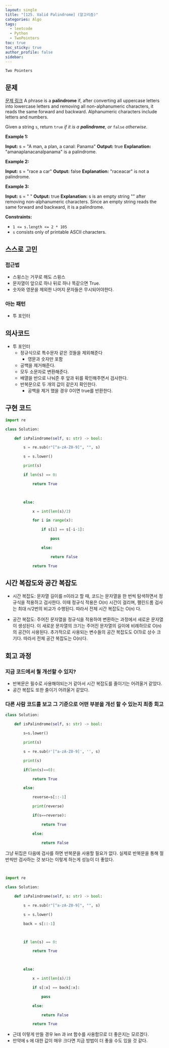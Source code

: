 ```yaml
---
layout: single
title: "[125. Valid Palindrome] (알고리즘)"
categories: Algo
tags:
  - leetcode
  - Python
  - TwoPointers
toc: true
toc_sticky: true
author_profile: false
sidebar:
---
```

`Two Pointers`
## 문제

[문제 링크](https://leetcode.com/problems/valid-palindrome/description/?envType=study-plan-v2&envId=top-interview-150)
A phrase is a **palindrome** if, after converting all uppercase letters into lowercase letters and removing all non-alphanumeric characters, it reads the same forward and backward. Alphanumeric characters include letters and numbers.

Given a string `s`, return `true` _if it is a **palindrome**, or_ `false` _otherwise_.

**Example 1:**

**Input:** s = "A man, a plan, a canal: Panama"
**Output:** true
**Explanation:** "amanaplanacanalpanama" is a palindrome.

**Example 2:**

**Input:** s = "race a car"
**Output:** false
**Explanation:** "raceacar" is not a palindrome.

**Example 3:**

**Input:** s = " "
**Output:** true
**Explanation:** s is an empty string "" after removing non-alphanumeric characters.
Since an empty string reads the same forward and backward, it is a palindrome.

**Constraints:**

- `1 <= s.length <= 2 * 105`
- `s` consists only of printable ASCII characters.

## 스스로 고민

### 접근법

- 스윙스는 거꾸로 해도 스윙스
- 문자열이 앞으로 하나 뒤로 하나 똑같으면 True.
- 숫자와 영문을 제외한 나머지 문자들은 무시되어야한다.

### 아는 패턴

- 투 포인터

## 의사코드

- 투 포인터
	- 정규식으로 특수문자 같은 것들을 제외해준다
		- 영문과 숫자만 포함
	- 공백을 제거해준다.
	- 모두 소문자로 변환해준다.
	- 배열을 반으로 나눠준 후 앞과 뒤를 확인해주면서 검사한다.
	- 반복문으로 두 개의 값이 같은지 확인한다.
		- 공백을 제거 했을 경우 0이면 true를 반환한다.

## 구현 코드

```python
import re

class Solution:

    def isPalindrome(self, s: str) -> bool:

        s = re.sub(r"[^a-zA-Z0-9]", "", s)

        s = s.lower()

        print(s)

        if len(s) == 0:

            return True

  

        else:

            x = int(len(s)/2)

            for i in range(x):

                if s[i] == s[-i-1]:

                    pass

                else:

                    return False

            return True
```

## 시간 복잡도와 공간 복잡도

- 시간 복잡도: 문자열 길이를 n이라고 할 때, 코드는 문자열을 한 번씩 탐색하면서 정규식을 적용하고 검사한다. 이때 정규식 적용은 O(n) 시간이 걸리며, 팰린드롬 검사는 최대 n/2번의 비교가 수행된디. 따라서 전체 시간 복잡도는 O(n) 다.
    
- 공간 복잡도: 주어진 문자열을 정규식을 적용하여 변환하는 과정에서 새로운 문자열이 생성된다. 이 새로운 문자열의 크기는 주어진 문자열의 길이에 비례하므로 O(n)의 공간이 사용된다. 추가적으로 사용되는 변수들의 공간 복잡도도 O(1)로 상수 크기다. 따라서 전체 공간 복잡도는 O(n)다.
## 회고 과정

### 지금 코드에서 뭘 개선할 수 있지?

- 반복문은 필수로 사용해야되는거 같아서 시간 복잡도를 줄이기는 어려울거 같았다.
- 공간 복잡도 또한 줄이기 어려울거 같았다.

### 다른 사람 코드를 보고 그 기준으로 어떤 부분을 개선 할 수 있는지 최종 회고

```python
class Solution:

    def isPalindrome(self, s: str) -> bool:

        s=s.lower()

        print(s)

        s = re.sub(r'[^a-zA-Z0-9]', '', s)

        print(s)  

        if(len(s)==0):

            return True

        else:

            reverse=s[::-1]

            print(reverse)

            if(s==reverse):

                return True

            else:

                return False
```

그냥 뒤집은 다음에 검사를 하면 반복문을 사용할 필요가 없다.
실제로 반복문을 통해 절반씩만 검사하는 것 보다는 이렇게 하는게 성능이 더 좋았다.

```python
  

import re

class Solution:

    def isPalindrome(self, s: str) -> bool:

        s = re.sub(r"[^a-zA-Z0-9]", "", s)

        s = s.lower()

        back = s[::-1]

  

        if len(s) == 0:

            return True

  

        else:

            x = int(len(s)/2)

            if s[:x] == back[:x]:

                pass

            else:

                return False

            return True
```

- 근데 이렇게 만들 경우 len 과 int 함수를 사용함므로 더 좋은지는 모르겠다.
- 만약에 s 에 대한 값이 매우 크다면 지금 방법이 더 좋을 수도 있을 것 같다.